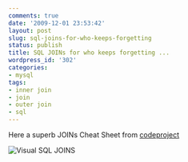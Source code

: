```yaml
---
comments: true
date: '2009-12-01 23:53:42'
layout: post
slug: sql-joins-for-who-keeps-forgetting
status: publish
title: SQL JOINs for who keeps forgetting ...
wordpress_id: '302'
categories:
- mysql
tags:
- inner join
- join
- outer join
- sql
---
```


Here a superb JOINs Cheat Sheet from [codeproject](http://www.codeproject.com/KB/database/Visual_SQL_Joins.aspx)

![Visual SQL JOINS](http://antoniolorusso.com/wp-content/uploads/2009/12/Visual_SQL_JOINS_orig-300x236.jpg)
